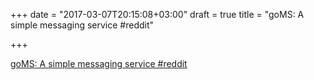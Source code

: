 +++
date = "2017-03-07T20:15:08+03:00"
draft = true
title = "goMS: A simple messaging service  #reddit"

+++

<p><a href="https://t.co/oIo9dpN2s7">goMS: A simple messaging service  #reddit</a></p>
